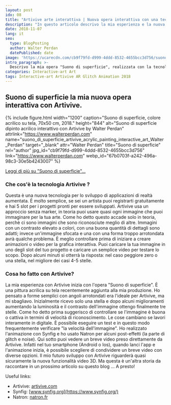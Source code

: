 ```yaml
---
layout: post
idx: 08
title: "Artivive arte interattiva | Nuova opera interattiva con una tecnologia emergente, di Walter Perdan"
description: "In questo articolo descrivo la mia esperienza e la nuova opera d'arte 'Suono di superifcie' realizzata con la tecnologia Artivive. Questa è una tecnologia emergente per la realtà aumentata."
date: 2018-11-07
lang: it
seo:
  type: BlogPosting
  author: Walter Perdan
  datePublished: date
image: 'https://ucarecdn.com/cb9f79fd-d999-4ddd-8532-4655bcc3d756/suono_di_superficie_artivive_acrylic_painting_interactive_art_Walter_Perdan.jpg'
intro_paragraph: >-
  Descrivo la mia opera "Suono di superficie", realizzata con la tecnologia Artivive per la realtà aumentata
categories: Interactive-art Art
tags: Interactive-art Artivive AR Glitch Animation 2018
---
```

## Suono di superficie la mia nuova opera interattiva con Artivive.

{% include figure.html width="1200" caption="Suono di superficie, colore acrilico su tela, 70x50 cm, 2018." height="844" alt="Suono di superficie dipinto acrilico interattivo con Artivive by Walter Perdan" attrlink="https://www.walterperdan.com" name="suono_di_superficie_artivive_acrylic_painting_interactive_art_Walter_Perdan" target="_blank" attr="Walter Perdan" title="Suono di superficie" rel="author" jpg_id="cb9f79fd-d999-4ddd-8532-4655bcc3d756" link="https://www.walterperdan.com" webp_id="67b0703f-a242-496a-98c3-30e5b4243007" %}

<a href="https://www.walterperdan.com/it/opere/pittura/suono-superficie-artivive">Leggi di più su "Suono di superficie"...</a>

### Che cos'è la tecnologia Artivive ?

Questa è una nuova tecnologia per lo sviluppo di applicazioni di realtà aumentata. È molto semplice, se sei un artista puoi registrarti gratuitamente e hai 5 slot per i progetti pronti per essere sviluppati.
Artivive usa un approccio senza marker, in teoria puoi usare quasi ogni immagine che puoi immaginare per la tua arte.
Come ho detto questo accade solo in teoria, perchè ci sono immagini che sono riconosciute meglio di altre. Immagini con un contrasto elevato a colori, con una buona quantità di dettagli sono adatti; invece un'immagine sfocata e una con una forma troppo arrotondata avrà qualche problema.
È meglio controllare prima di iniziare a creare animazioni o video per la grafica interattiva.
Puoi caricare la tua immagine in uno degli slot del tuo progetto e caricare un semplice video per testare lo scopo. Dopo alcuni minuti si otterrà la risposta: nel caso peggiore zero o una stella, nel migliore dei casi 4-5 stelle.

### Cosa ho fatto con Artivive?

La mia esperienza con Artivive inizia con l'opera "Suono di superficie".
È una pittura acrilica su tela recentemente aggiunta alla mia produzione. Ho pensato a forme semplici con angoli arrotondati era l'ideale per Artivive, ma mi sbagliavo. Inizialmente ricevo solo una stella e dopo alcuni miglioramenti aumentando la luminosità e il contrasto dell'immagine ottengo finalmente tre stelle. Come ho detto prima suggerisco di controllare se l'immagine è buona o cattiva in termini di velocità di riconoscimento. Le cose cambiano se lavori interamente in digitale. È possibile eseguire un test e in questo modo frequentemente verificare "la velocità dell'immagine".
Ho realizzato l'animazione con Synfig e ho usato Natron per alcuni post-effetti (la parte di glitch e noise). Qui sotto puoi vedere un breve video preso direttamente da Artivive. Infatti nel tuo smartphone (Android o Ios), quando lanci l'app e l'animazione inizia, è possibile scegliere di condividere un breve video con diverse opzioni.
Il mio futuro sviluppo con Artivive riguarderà quasi sicuramente la nuova funzionalità video 3D.
Ma questa è un'altra storia da raccontare in un prossimo articolo su questo blog ... A presto!
<amp-youtube data-videoid="ckKJDEf58qA" layout="responsive" width="560" height="315"></amp-youtube>

Useful links:

- Artivive: [artivive.com](https://artivive.com)
- Synfig: [www.synfig.org](https://www.synfig.org/)
- Natron: [natron.fr](https://natron.fr/)
